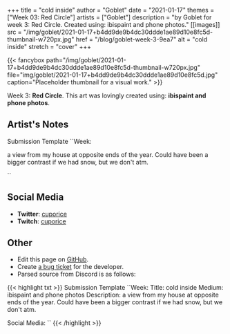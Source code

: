 +++
title =       "cold inside"
author =      "Goblet"
date =        "2021-01-17"
themes =      ["Week 03: Red Circle"]
artists =     ["Goblet"]
description = "by Goblet for week 3: Red Circle. Created using: ibispaint and phone photos."
[[images]]
              src = "/img/goblet/2021-01-17+b4dd9de9b4dc30ddde1ae89d10e8fc5d-thumbnail-w720px.jpg"
              href = "/blog/goblet-week-3-9ea7"
              alt = "cold inside"
              stretch = "cover"
+++


{{< fancybox path="/img/goblet/2021-01-17+b4dd9de9b4dc30ddde1ae89d10e8fc5d-thumbnail-w720px.jpg" file="img/goblet/2021-01-17+b4dd9de9b4dc30ddde1ae89d10e8fc5d.jpg" caption="Placeholder thumbnail for a visual work." >}}


Week 3: **Red Circle**. This art was lovingly created using: **ibispaint and phone photos**.

## Artist's Notes

Submission Template
``Week: 

a view from my house at opposite ends of the year. Could have been a bigger contrast if we had snow, but we don't atm. 

``

## Social Media

- **Twitter**: <a href='https://twitter.com/cuporice' target='_blank'>cuporice</a>
- **Twitch**: <a href='https://twitch.tv/cuporice' target='_blank'>cuporice</a>

## Other

- Edit this page on [GitHub](https://github.com/teaminkling/web-refresh/edit/main/content/blog/goblet-week-3-9ea7.md).
- Create [a bug ticket](https://github.com/teaminkling/web-refresh/issues/new?assignees=&labels=bug&template=problem-report.md&title=) for the developer.
- Parsed source from Discord is as follows:

{{< highlight txt >}}
Submission Template
``Week: 
Title:  cold inside
Medium: ibispaint and phone photos 
Description: a view from my house at opposite ends of the year. Could have been a bigger contrast if we had snow, but we don't atm. 

Social Media:
``
{{< /highlight >}}